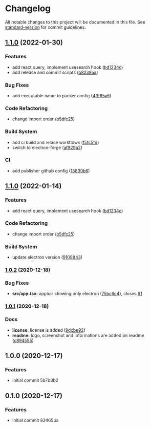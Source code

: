# Changelog

All notable changes to this project will be documented in this file. See [standard-version](https://github.com/conventional-changelog/standard-version) for commit guidelines.

## [1.1.0](https://github.com/oktaysenkan/albion-online-market-inspector/compare/v1.0.2...v1.1.0) (2022-01-30)


### Features

* add react query, implement usesearch hook ([bd1234c](https://github.com/oktaysenkan/albion-online-market-inspector/commit/bd1234c7891f51110caaf69c2f565eaa2a05e6ae))
* add release and commit scripts ([b8238aa](https://github.com/oktaysenkan/albion-online-market-inspector/commit/b8238aab1020a228b0e9d49730b987feda9226ab))


### Bug Fixes

* add executable name to packer config ([4f985a6](https://github.com/oktaysenkan/albion-online-market-inspector/commit/4f985a6a50afb0443a6b75c5ab68c31a2a4b4a7d))


### Code Refactoring

* change import order ([b5dfc25](https://github.com/oktaysenkan/albion-online-market-inspector/commit/b5dfc25d1ae059ea8643b5da8e4610d76369abb9))


### Build System

* add ci build and relase workflows ([f5fc5fd](https://github.com/oktaysenkan/albion-online-market-inspector/commit/f5fc5fde1f44fbbe362e8f501f83f671e87d9d95))
* switch to electron-forge ([af929a2](https://github.com/oktaysenkan/albion-online-market-inspector/commit/af929a244f7aaa09b65e10155edd8a38b005b4dc))


### CI

* add publisher github config ([15830b6](https://github.com/oktaysenkan/albion-online-market-inspector/commit/15830b671a30ddd1fdc2e9444a42985116ea8213))

## [1.1.0](https://github.com/oktaysenkan/albion-online-market-inspector/compare/v1.0.2...v1.1.0) (2022-01-14)


### Features

* add react query, implement usesearch hook ([bd1234c](https://github.com/oktaysenkan/albion-online-market-inspector/commit/bd1234c7891f51110caaf69c2f565eaa2a05e6ae))


### Code Refactoring

* change import order ([b5dfc25](https://github.com/oktaysenkan/albion-online-market-inspector/commit/b5dfc25d1ae059ea8643b5da8e4610d76369abb9))


### Build System

* update electron version ([9109843](https://github.com/oktaysenkan/albion-online-market-inspector/commit/9109843064cf551ac178f3a5bc2c109ea31e2167))

### [1.0.2](https://github.com/oktaysenkan/albion-online-market-inspector/compare/v1.0.1...v1.0.2) (2020-12-18)


### Bug Fixes

* **src/app.tsx:** appbar showing only electron ([75bc6c4](https://github.com/oktaysenkan/albion-online-market-inspector/commit/75bc6c4a78f50adaaac73a3e55c83f6612424a09)), closes [#1](https://github.com/oktaysenkan/albion-online-market-inspector/issues/1)

### [1.0.1](https://github.com/oktaysenkan/albion-online-market-inspector/compare/v1.0.0...v1.0.1) (2020-12-18)


### Docs

* **license:** license is added ([9dcbe92](https://github.com/oktaysenkan/albion-online-market-inspector/commit/9dcbe926dd2b8f59632ad4b8e5e076559c890831))
* **readme:** logo, screenshot and informations are added on readme ([c894555](https://github.com/oktaysenkan/albion-online-market-inspector/commit/c894555e00ab37fac7b0cba1d931e16c1cfba662))

## 1.0.0 (2020-12-17)


### Features

* initial commit 5b7b3b2

## 0.1.0 (2020-12-17)


### Features

* initial commit 83465ba

